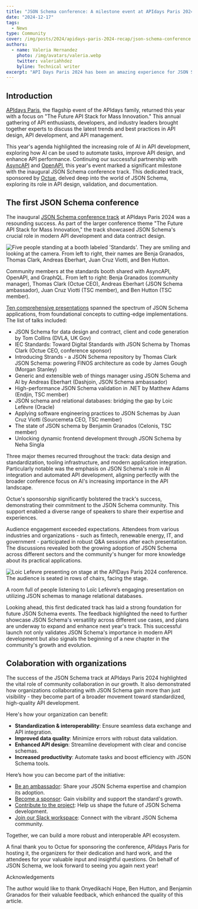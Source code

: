 ```yaml
---
title: "JSON Schema conference: A milestone event at APIdays Paris 2024"
date: "2024-12-17"
tags:
  - News
type: Community
cover: /img/posts/2024/apidays-paris-2024-recap/json-schema-conference.png
authors:
  - name: Valeria Hernandez
    photo: /img/avatars/valeria.webp
    twitter: valeriahhdez
    byline: Technical writer
excerpt: "API Days Paris 2024 has been an amazing experience for JSON Schema"
---
```

## Introduction
[APIdays Paris](https://www.apidays.global/paris/), the flagship event of the APIdays family, returned this year with a focus on "The Future API Stack for Mass Innovation." This annual gathering of API enthusiasts, developers, and industry leaders brought together experts to discuss the latest trends and best practices in API design, API development, and API management.

This year's agenda highlighted the increasing role of AI in API development, exploring how AI can be used to automate tasks, improve API design, and enhance API performance.
Continuing our successful partnership with [AsyncAPI](https://www.asyncapi.com/en) and [OpenAPI](https://www.openapis.org/), this year's event marked a significant milestone with the inaugural JSON Schema conference track. This dedicated track, sponsored by [Octue](https://www.octue.com/), delved deep into the world of JSON Schema, exploring its role in API design, validation, and documentation.

## The first JSON Schema conference

The inaugural [JSON Schema conference track](https://conference.json-schema.org/) at APIdays Paris 2024 was a resounding success. As part of the larger conference theme "The Future API Stack for Mass Innovation," the track showcased JSON Schema's crucial role in modern API development and data contract design. 

<div className='flex flex-wrap justify-center items-center gap-4 w-full'>
    <img className='max-w-400 px-20' src='/img/posts/2024/apidays-paris-2024-recap/json-schema-team.jpg' alt="Five people standing at a booth labeled 'Standards'. They are smiling and looking at the camera. From left to right, their names are Benja Granados, Thomas Clark, Andreas Eberhart, Juan Cruz Viotti, and Ben Hutton."/>
    <p>Community members at the standards booth shared with AsyncAPI, OpenAPI, and GraphQL. From left to right: Benja Granados (community manager), Thomas Clark (Octue CEO), Andreas Eberhart (JSON Schema ambassador), Juan Cruz Viotti (TSC member), and Ben Hutton (TSC member).</p>
</div>

[Ten comprehensive presentations](https://conference.json-schema.org/sessions/) spanned the spectrum of JSON Schema applications, from foundational concepts to cutting-edge implementations. The list of talks included:

- JSON Schema for data design and contract, client and code generation by Tom Collins (DVLA, UK Gov)
- IEC Standards: Toward Digital Standards with JSON Schema by Thomas Clark (Octue CEO, conference sponsor)
- Introducing Strands - a JSON Schema repository by Thomas Clark
JSON Schema: powering FINOS architecture as code by James Gough (Morgan Stanley)
- Generic and extensible web of things manager using JSON Schema and AI by Andreas Eberhart (Dashjoin, JSON Schema ambassador)
- High-performance JSON Schema validation in .NET by Matthew Adams (Endjin, TSC member)
- JSON schema and relational databases: bridging the gap by Loic Lefèvre (Oracle)
- Applying software engineering practices to JSON Schemas by Juan Cruz Viotti (Sourcemeta CEO, TSC member)
- The state of JSON schema by Benjamin Granados (Celonis, TSC member)
- Unlocking dynamic frontend development through JSON Schema by Neha Singla

Three major themes recurred throughout the track: data design and standardization, tooling infrastructure, and modern application integration. Particularly notable was the emphasis on JSON Schema's role in AI integration and automated API development, aligning perfectly with the broader conference focus on AI's increasing importance in the API landscape.

Octue's sponsorship significantly bolstered the track's success, demonstrating their commitment to the JSON Schema community. This support enabled a diverse range of speakers to share their expertise and experiences.

Audience engagement exceeded expectations. Attendees from various industries and organizations - such as fintech, renewable energy, IT, and government - participated in robust Q&A sessions after each presentation. The discussions revealed both the growing adoption of JSON Schema across different sectors and the community's hunger for more knowledge about its practical applications.

<div className='flex flex-wrap justify-center items-center gap-4 w-full'>
    <img className='max-w-400 px-20' src='/img/posts/2024/apidays-paris-2024-recap/loic-lefevre-talk.jpg' alt="Loic Lefevre presenting on stage at the APIDays Paris 2024 conference. The audience is seated in rows of chairs, facing the stage."/>
    <p>A room full of people listening to Loïc Lefèvre’s engaging presentation on utilizing JSON schemas to manage relational databases.</p>
</div>

Looking ahead, this first dedicated track has laid a strong foundation for future JSON Schema events. The feedback highlighted the need to further showcase JSON Schema's versatility across different use cases, and plans are underway to expand and enhance next year's track. This successful launch not only validates JSON Schema's importance in modern API development but also signals the beginning of a new chapter in the community's growth and evolution.

## Colaboration with organizations

The success of the JSON Schema track at APIdays Paris 2024 highlighted the vital role of community collaboration in our growth. It also demonstrated how organizations collaborating with JSON Schema gain more than just visibility - they become part of a broader movement toward standardized, high-quality API development. 

Here's how your organization can benefit:
- **Standardization & interoperability**: Ensure seamless data exchange and API integration.
- **Improved data quality**: Minimize errors with robust data validation.
- **Enhanced API design**: Streamline development with clear and concise schemas.
- **Increased productivity**: Automate tasks and boost efficiency with JSON Schema tools.
  
Here’s how you can become part of the initiative:
- [Be an ambassador](https://github.com/json-schema-org/community/tree/main/programs/ambassadors): Share your JSON Schema expertise and champion its adoption.
- [Become a sponsor](https://json-schema.org/overview/sponsors): Gain visibility and support the standard's growth.
- [Contribute to the project](https://github.com/json-schema-org): Help us shape the future of JSON Schema development.
- [Join our Slack workspace](https://json-schema.org/slack): Connect with the vibrant JSON Schema community.


Together, we can build a more robust and interoperable API ecosystem. 

A final thank you to Octue for sponsoring the conference, APIdays Paris for hosting it, the organizers for their dedication and hard work, and the attendees for your valuable input and insightful questions. On behalf of JSON Schema, we look forward to seeing you again next year!

Acknowledgements

The author would like to thank Onyedikachi Hope, Ben Hutton, and Benjamin Granados for their valuable feedback, which enhanced the quality of this article. 